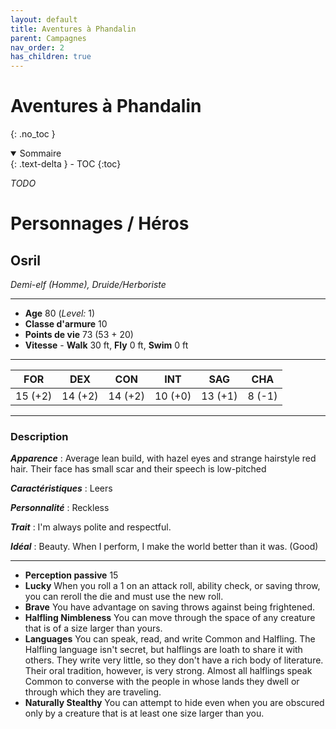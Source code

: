 ```yaml
---
layout: default
title: Aventures à Phandalin
parent: Campagnes
nav_order: 2
has_children: true
---
```


# Aventures à Phandalin
{: .no_toc }

<details open markdown="block">
  <summary>
    Sommaire
  </summary>
  {: .text-delta }
- TOC
{:toc}
</details>

*TODO*

# Personnages / Héros


 ## Osril
*Demi-elf (Homme), Druide/Herboriste*
 ___
 - **Age** 80 (*Level:* 1)
 - **Classe d'armure** 10
 - **Points de vie** 73 (53 + 20)
 - **Vitesse** - **Walk** 30 ft, **Fly** 0 ft, **Swim** 0 ft
___
|FOR|DEX|CON|INT|SAG|CHA|
|:---:|:---:|:---:|:---:|:---:|:---:|
|15 (+2)|14 (+2)|14 (+2)|10 (+0)|13 (+1)|8 (-1)|
___
 ### Description
 ***Apparence*** : Average lean build, with hazel eyes and strange hairstyle red hair. Their face has small scar and their speech is low-pitched

 ***Caractéristiques*** :  Leers

 ***Personnalité*** :  Reckless

 ***Trait*** : I&#39;m always polite and respectful.

 ***Idéal*** : Beauty. When I perform, I make the world better than it was. (Good)

___
 - **Perception passive** 15
 - **Lucky** When you roll a 1 on an attack roll, ability check, or saving throw, you can reroll the die and must use the new roll.
 - **Brave** You have advantage on saving throws against being frightened.
 - **Halfling Nimbleness** You can move through the space of any creature that is of a size larger than yours.
 - **Languages** You can speak, read, and write Common and Halfling. The Halfling language isn&#39;t secret, but halflings are loath to share it with others. They write very little, so they don&#39;t have a rich body of literature. Their oral tradition, however, is very strong. Almost all halflings speak Common to converse with the people in whose lands they dwell or through which they are traveling.
 - **Naturally Stealthy** You can attempt to hide even when you are obscured only by a creature that is at least one size larger than you.


